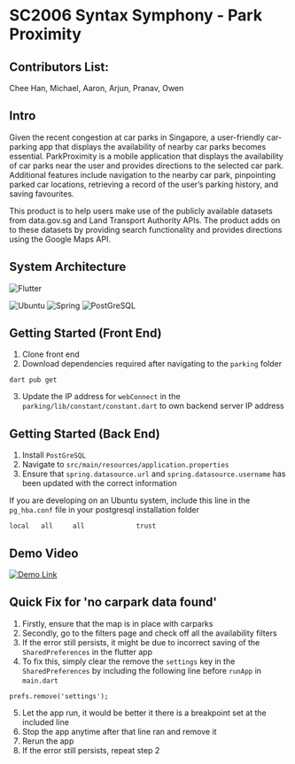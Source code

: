 # SC2006 Syntax Symphony - Park Proximity

## Contributors List:
Chee Han, Michael, Aaron, Arjun, Pranav, Owen

## Intro
Given the recent congestion at car parks in Singapore, a user-friendly car-parking app that displays the availability of nearby car parks becomes essential. ParkProximity is a mobile application that displays the availability of car parks near the user and provides directions to the selected car park. Additional features include navigation to the nearby car park, pinpointing parked car locations, retrieving a record of the user’s parking history, and saving favourites.

This product is to help users make use of the publicly available datasets from data.gov.sg and Land Transport Authority APIs. The product adds on to these datasets by providing search functionality and provides directions using the Google Maps API.

## System Architecture
![Flutter](https://img.shields.io/badge/Flutter-02569B?style=for-the-badge&logo=flutter&logoColor=white)

![Ubuntu](https://img.shields.io/badge/Ubuntu-E95420?style=for-the-badge&logo=ubuntu&logoColor=white)
![Spring](https://img.shields.io/badge/Spring-6DB33F?style=for-the-badge&logo=spring&logoColor=white)
![PostGreSQL](https://img.shields.io/badge/PostgreSQL-316192?style=for-the-badge&logo=postgresql&logoColor=white)

## Getting Started (Front End)
1. Clone front end
2. Download dependencies required after navigating to the `parking` folder
```
dart pub get
```
3. Update the IP address for `webConnect` in the `parking/lib/constant/constant.dart` to own backend server IP address

## Getting Started (Back End)
1. Install `PostGreSQL`
2. Navigate to `src/main/resources/application.properties`
3. Ensure that `spring.datasource.url` and `spring.datasource.username` has been updated with the correct information

If you are developing on an Ubuntu system, include this line in the `pg_hba.conf` file in your postgresql installation folder
```
local   all     all             trust
```

## Demo Video
[![Demo Link](https://img.youtube.com/vi/N9LZaZcG9Xw/0.jpg)](https://www.youtube.com/watch?v=N9LZaZcG9Xw "Demo Link")

## Quick Fix for 'no carpark data found'
1. Firstly, ensure that the map is in place with carparks
2. Secondly, go to the filters page and check off all the availability filters
3. If the error still persists, it might be due to incorrect saving of the `SharedPreferences` in the flutter app
4. To fix this, simply clear the remove the `settings` key in the `SharedPreferences` by including the following line before `runApp` in `main.dart`

```
prefs.remove('settings');
```

5. Let the app run, it would be better it there is a breakpoint set at the included line
6. Stop the app anytime after that line ran and remove it
7. Rerun the app
8. If the error still persists, repeat step 2

